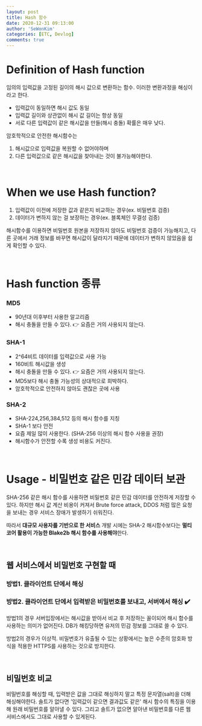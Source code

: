 ```yaml
---
layout: post
title: Hash 함수
date: 2020-12-31 09:13:00
author: 'SeWonKim'
categories: [ETC, Devlog]
comments: true
---
```


# Definition of Hash function

임의의 입력값을 고정된 길이의 해시 값으로 변환하는 함수. 
이러한 변환과정을 해싱이라고 한다.

- 입력값이 동일하면 해시 값도 동일
- 입력값 길이와 상관없이 해시 값 길이는 항상 동일
- 서로 다른 입력값이 같은 해시값을 만들(해시 충돌) 확률은 매우 낮다.

암호학적으로 안전한 해시함수는 

1. 해시값으로 입력값을 복원할 수 없어야하며
2. 다른 입력값으로 같은 해시값을 찾아내는 것이 불가능해야한다.


&nbsp;  

# When we use Hash function?

1. 입력값이 이전에 저장한 값과 같은지 비교하는 경우(ex. 비밀번호 검증)
2. 데이터가 변하지 않는 걸 보장하는 경우(ex. 블록체인 무결성 검증)

해시함수를 이용하면 비밀번호 원본을 저장하지 않아도 비밀번호 검증이 가능해지고, 다른 곳에서 거래 정보를 바꾸면 해시값이 달라지기 때문에 데이터가 변하지 않았음을 쉽게 확인할 수 있다.

&nbsp;

# Hash function 종류

### MD5

- 90년대 이후부터 사용한 알고리즘
- 해시 충돌을 만들 수 있다. 👉 요즘은 거의 사용되지 않는다.

### SHA-1

- 2^64비트 데이터를 입력값으로 사용 가능
- 160비트 해시값을 생성
- 해시 충돌을 만들 수 있다. 👉 요즘은 거의 사용되지 않는다.
- MD5보다 해시 충돌 가능성의 상대적으로 희박하다. 
- 암호학적으로 안전하지 않아도 괜찮은 곳에 사용
  
### SHA-2

- SHA-224,256,384,512 등의 해시 함수를 지칭
- SHA-1 보다 안전
- 요즘 제일 많이 사용한다. (SHA-256 이상의 해시 함수 사용을 권장)
- 해시함수가 안전할 수록 생성 비용도 커진다.

&nbsp;  

# Usage - 비밀번호 같은 민감 데이터 보관

SHA-256 같은 해시 함수를 사용하면 비밀번호 같은 민감 데이터를 안전하게 저장할 수 있다. 
하지만 해시 값 계산 비용이 커져서 Brute force attack, DDOS 처럼 많은 요청을 보내는 경우 서비스 장애가 발생하기 쉬워진다. 

따라서 **대규모 사용자를 기반으로 한 서비스** 개발 시에는 SHA-2 해시함수보다는 **멀티 코어 활용이 가능한 Blake2b 해시 함수를 사용해야**한다.

&nbsp;  

## 웹 서비스에서 비밀번호 구현할 때

### 방법1. 클라이언트 단에서 해싱
### 방법2. 클라이언트 단에서 입력받은 비밀번호를 보내고, 서버에서 해싱 ✔️

방법1의 경우 서버입장에서는 해시값을 받아서 비교 후 저장하는 꼴이되어 해시 함수를 사용하는 의미가 없어진다. 
DB가 해킹당하면 유저의 민감 정보를 그대로 쓸 수 있다.

방법2의 경우가 이상적. 
비밀번호가 유출될 수 있는 상황에서는 높은 수준의 암호화 방식을 적용한 HTTPS를 사용하는 것으로 방지한다.


&nbsp;

## 비밀번호 비교

비밀번호를 해싱할 때, 입력받은 값을 그대로 해싱하지 말고 특정 문자열(salt)을 더해 해싱해야한다. 
솔트가 없다면 '입력값이 같으면 결과값도 같은' 해시 함수의 특징을 이용해 원래 비밀번호를 알아낼 수 있다. 
그리고 솔트가 없으면 알아낸 비밀번호를 다른 웹 서비스에서도 그대로 사용할 수 있게된다.

&nbsp;

